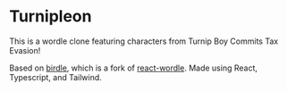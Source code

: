 # Turnipleon

This is a wordle clone featuring characters from Turnip Boy Commits Tax Evasion!

Based on [birdle](https://birdle.dev/), which is a fork of [react-wordle](https://github.com/cwackerfuss/react-wordle). Made using React, Typescript, and Tailwind.
